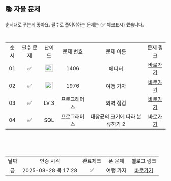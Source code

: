 
## 📚 자율 문제

순서대로 푸는게 좋아요.
필수로 풀어야하는 문제는 (✅ 체크표시) 했습니다.

<br/>
<table>
  <tr>
    <td align="center">순서</td>
    <td align="center">필수 문제</td>
    <td align="center">난이도</td>
    <td align="center">문제 번호</td>
    <td align="center">문제 이름</td>
    <td align="center">문제 링크</td>
  </tr>
  <tr>
    <td align="center">01</td>
    <td align="center">✅</td>
    <td align="center"><img height="23px" width="25px" src="https://d2gd6pc034wcta.cloudfront.net/tier/9.svg"></td>
    <td align="center">1406</td>
    <td align="center">에디터</td>
    <td align="center"><a href="https://www.acmicpc.net/problem/1406">바로가기</a></td>
  </tr>
  <tr>
    <td align="center">02</td>
    <td align="center">✅</td>
    <td align="center"><img height="23px" width="25px" src="https://d2gd6pc034wcta.cloudfront.net/tier/12.svg"></td>
    <td align="center">1976</td>
    <td align="center">여행 가자</td>
    <td align="center"><a href="https://www.acmicpc.net/problem/1976">바로가기</a></td>
  </tr>
  <tr>
    <td align="center">03</td>
    <td align="center">✅</td>
    <td align="center">LV 3</td>
    <td align="center">프로그래머스</td>
    <td align="center">외벽 점검</td>
    <td align="center"><a href="https://school.programmers.co.kr/learn/courses/30/lessons/60062?language=java">바로가기</a></td>
  </tr>
  <tr>
    <td align="center">04</td>
    <td align="center">✅</td>
    <td align="center">SQL</td>
    <td align="center">프로그래머스</td>
    <td align="center">대장균의 크기에 따라 분류하기 2</td>
    <td align="center"><a href="https://school.programmers.co.kr/learn/courses/30/lessons/301649">바로가기</a></td>
  </tr>
</table>
<br/><br/>

<br>

<table>
  <tr>
    <td align="center">날짜</td>
    <td align="center">인증 시각</td>
    <td align="center">완료체크</td>
    <td align="center">푼 문제</td>
    <td align="center">벨로그 링크</td>
  </tr>
  <tr>
    <td align="center">금</td>
    <td align="center">2025-08-28 목 17:28</td>
    <td align="center">✅</td>
    <td align="center">여행 가자</td>
    <td align="center"><a href="https://velog.io/@wldnjs1123/BOJ-%EB%B0%B1%EC%A4%80-2133-%ED%83%80%EC%9D%BC-%EC%B1%84%EC%9A%B0%EA%B8%B0">바로가기</a></td>
  </tr>
<!--   <tr>
    <td align="center">토</td>
    <td align="center">2025-08-21 목 12:17</td>
    <td align="center">✅</td>
    <td align="center">오르막 수</td>
    <td align="center">-</td>
  </tr> -->
<!--    <tr>
    <td align="center">금</td>
    <td align="center">면제</td>
    <td align="center"></td>
    <td align="center">-</td>
    <td align="center">-</td>
  </tr> -->

</table>
